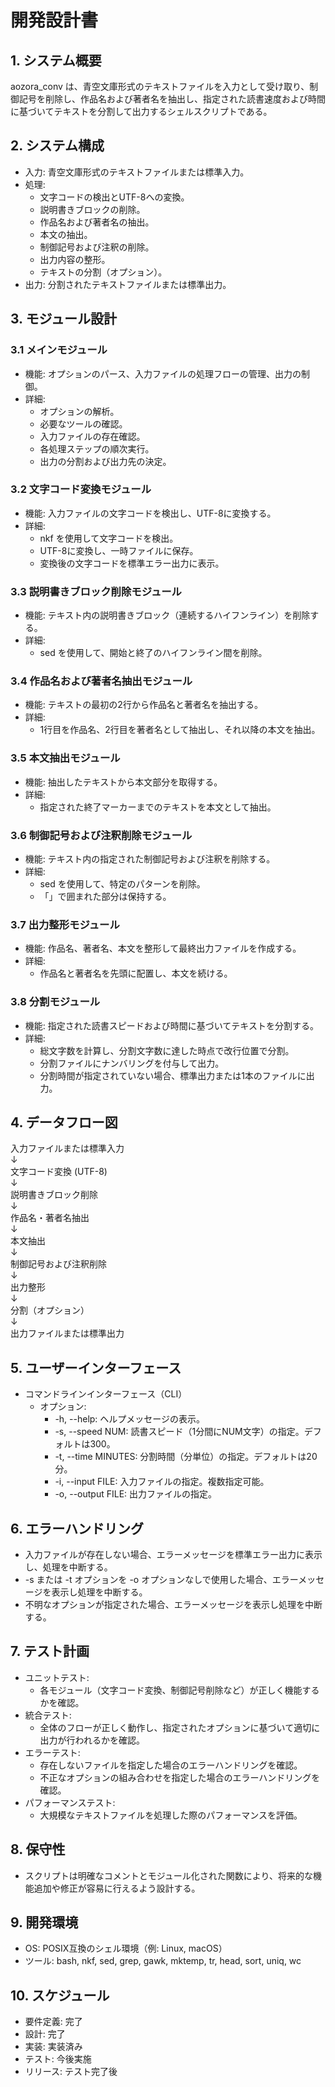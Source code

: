 
# 開発設計書

## 1. システム概要

aozora_conv は、青空文庫形式のテキストファイルを入力として受け取り、制御記号を削除し、作品名および著者名を抽出し、指定された読書速度および時間に基づいてテキストを分割して出力するシェルスクリプトである。

## 2. システム構成

- 入力: 青空文庫形式のテキストファイルまたは標準入力。
- 処理:
  - 文字コードの検出とUTF-8への変換。
  - 説明書きブロックの削除。
  - 作品名および著者名の抽出。
  - 本文の抽出。
  - 制御記号および注釈の削除。
  - 出力内容の整形。
  - テキストの分割（オプション）。
- 出力: 分割されたテキストファイルまたは標準出力。

## 3. モジュール設計

### 3.1 メインモジュール

- 機能: オプションのパース、入力ファイルの処理フローの管理、出力の制御。
- 詳細:
  - オプションの解析。
  - 必要なツールの確認。
  - 入力ファイルの存在確認。
  - 各処理ステップの順次実行。
  - 出力の分割および出力先の決定。

### 3.2 文字コード変換モジュール

- 機能: 入力ファイルの文字コードを検出し、UTF-8に変換する。
- 詳細:
  - nkf を使用して文字コードを検出。
  - UTF-8に変換し、一時ファイルに保存。
  - 変換後の文字コードを標準エラー出力に表示。

### 3.3 説明書きブロック削除モジュール

- 機能: テキスト内の説明書きブロック（連続するハイフンライン）を削除する。
- 詳細:
  - sed を使用して、開始と終了のハイフンライン間を削除。

### 3.4 作品名および著者名抽出モジュール

- 機能: テキストの最初の2行から作品名と著者名を抽出する。
- 詳細:
  - 1行目を作品名、2行目を著者名として抽出し、それ以降の本文を抽出。

### 3.5 本文抽出モジュール

- 機能: 抽出したテキストから本文部分を取得する。
- 詳細:
  - 指定された終了マーカーまでのテキストを本文として抽出。

### 3.6 制御記号および注釈削除モジュール

- 機能: テキスト内の指定された制御記号および注釈を削除する。
- 詳細:
  - sed を使用して、特定のパターンを削除。
  - 「」で囲まれた部分は保持する。

### 3.7 出力整形モジュール

- 機能: 作品名、著者名、本文を整形して最終出力ファイルを作成する。
- 詳細:
  - 作品名と著者名を先頭に配置し、本文を続ける。

### 3.8 分割モジュール

- 機能: 指定された読書スピードおよび時間に基づいてテキストを分割する。
- 詳細:
  - 総文字数を計算し、分割文字数に達した時点で改行位置で分割。
  - 分割ファイルにナンバリングを付与して出力。
  - 分割時間が指定されていない場合、標準出力または1本のファイルに出力。

## 4. データフロー図

入力ファイルまたは標準入力  
     ↓  
文字コード変換 (UTF-8)  
     ↓  
説明書きブロック削除  
     ↓  
作品名・著者名抽出  
     ↓  
本文抽出  
     ↓  
制御記号および注釈削除  
     ↓  
出力整形  
     ↓  
分割（オプション）  
     ↓  
出力ファイルまたは標準出力  

## 5. ユーザーインターフェース

- コマンドラインインターフェース（CLI）
  - オプション:
    - -h, --help: ヘルプメッセージの表示。
    - -s, --speed NUM: 読書スピード（1分間にNUM文字）の指定。デフォルトは300。
    - -t, --time MINUTES: 分割時間（分単位）の指定。デフォルトは20分。
    - -i, --input FILE: 入力ファイルの指定。複数指定可能。
    - -o, --output FILE: 出力ファイルの指定。

## 6. エラーハンドリング

- 入力ファイルが存在しない場合、エラーメッセージを標準エラー出力に表示し、処理を中断する。
- -s または -t オプションを -o オプションなしで使用した場合、エラーメッセージを表示し処理を中断する。
- 不明なオプションが指定された場合、エラーメッセージを表示し処理を中断する。

## 7. テスト計画

- ユニットテスト:
  - 各モジュール（文字コード変換、制御記号削除など）が正しく機能するかを確認。
- 統合テスト:
  - 全体のフローが正しく動作し、指定されたオプションに基づいて適切に出力が行われるかを確認。
- エラーテスト:
  - 存在しないファイルを指定した場合のエラーハンドリングを確認。
  - 不正なオプションの組み合わせを指定した場合のエラーハンドリングを確認。
- パフォーマンステスト:
  - 大規模なテキストファイルを処理した際のパフォーマンスを評価。

## 8. 保守性

- スクリプトは明確なコメントとモジュール化された関数により、将来的な機能追加や修正が容易に行えるよう設計する。

## 9. 開発環境

- OS: POSIX互換のシェル環境（例: Linux, macOS）
- ツール: bash, nkf, sed, grep, gawk, mktemp, tr, head, sort, uniq, wc

## 10. スケジュール

- 要件定義: 完了
- 設計: 完了
- 実装: 実装済み
- テスト: 今後実施
- リリース: テスト完了後

